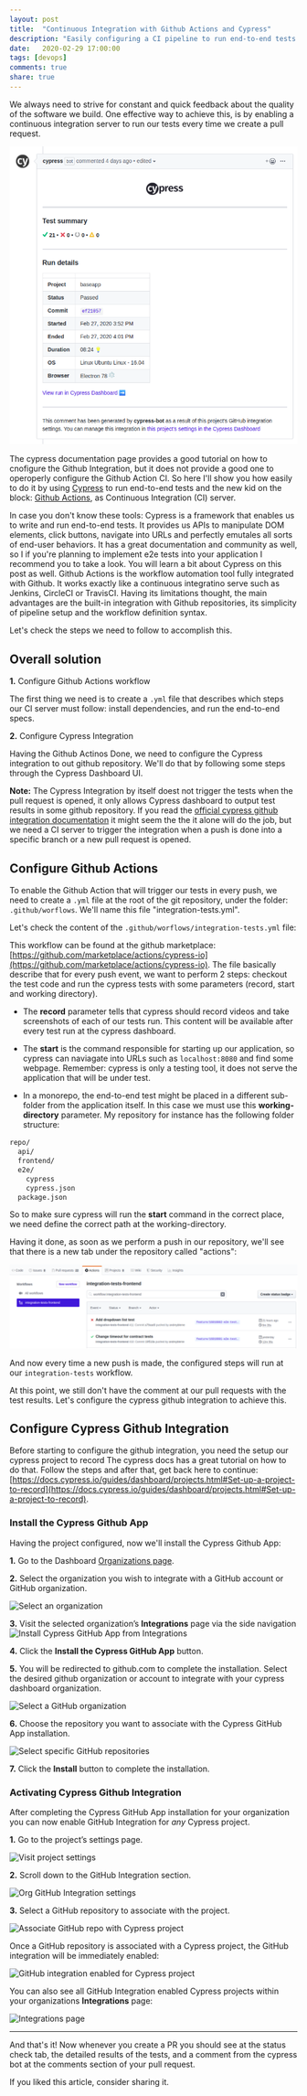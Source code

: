 ```yaml
---
layout: post
title:  "Continuous Integration with Github Actions and Cypress"
description: "Easily configuring a CI pipeline to run end-to-end tests with Cypress and Github Actions, posting comments on pull requests with tests results."
date:   2020-02-29 17:00:00
tags: [devops]
comments: true
share: true
---
```


We always need to strive for constant and quick feedback about the quality of the software we build. One effective way to achieve this, is by enabling a continuous integration server to run our tests every time we create a pull request.

![Cypress Integration Feedback](https://raw.githubusercontent.com/andreybleme/andreybleme.github.io/master/assets/img/cypress-integration-comment.png "Cypress Integration Feedback")

The cypress documentation page provides a good tutorial on how to cnofigure the Github Integration, but it does not provide a good one to operoperly configure the Github Action CI. So here I'll show you how easily to do it by using [Cypress](s) to run end-to-end tests and the new kid on the block: [Github Actions](s), as Continuous Integration (CI) server.

In case you don't know these tools: Cypress is a framework that enables us to write and run end-to-end tests. It provides us APIs to manipulate DOM elements, click buttons, navigate into URLs and perfectly emutales all sorts of end-user behaviors. It has a great documentation and community as well, so I if you're planning to implement e2e tests into your application I recommend you to take a look. You will learn a bit about Cypress on this post as well. Github Actions is the workflow automation tool fully integrated with Github. It works exactly like a continuous integratino serve such as Jenkins, CircleCI or TravisCI. Having its limitations thought, the main advantages are the built-in integration with Github repositories, its simplicity of pipeline setup and the workflow definition syntax.

Let's check the steps we need to follow to accomplish this.

Overall solution
----

**1.** Configure Github Actions workflow

The first thing we need is to create a `.yml` file that describes which steps our CI server must follow: install dependencies, and run the end-to-end specs.

**2.** Configure Cypress Integration

Having the Github Actinos Done, we need to configure the Cypress integration to out github repository. We'll do that by following some steps through the Cypress Dashboard UI.

**Note:** The Cypress Integration by itself doest not trigger the tests when the pull request is opened, it only allows Cypress dashboard to output test results in some github repository. If you read the [official cypress github integration documentation](s) it might seem the the it alone will do the job, but we need a CI server to trigger the integration when a push is done into a specific branch or a new pull request is opened.


Configure Github Actions
-------------

To enable the Github Action that will trigger our tests in every push, we need to create a `.yml` file at the root of the git repository, under the folder: `.github/worflows`. We'll name this file "integration-tests.yml".

Let's check the content of the `.github/worflows/integration-tests.yml` file:

<script src="https://gist.github.com/andreybleme/011902429ef270a63403df51a7e6c4e1.js"></script>

This workflow can be found at the github marketplace: [https://github.com/marketplace/actions/cypress-io](https://github.com/marketplace/actions/cypress-io). The file basically describe that for every push event, we want to perform 2 steps: checkout the test code and run the cypress tests with some parameters (record, start and working directory).

- The **record** parameter tells that cypress should record videos and take screenshots of each of our tests run. This content will be available after every test run at the cypress dashboard.

- The **start** is the command responsible for starting up our application, so cypress can naviagate into URLs such as `localhost:8080` and find some webpage. Remember: cypress is only a testing tool, it does not serve the application that will be under test.

- In a monorepo, the end-to-end test might be placed in a different sub-folder from the application itself. In this case we must use this **working-directory** parameter. My repository for instance has the following folder structure:

```
repo/
  api/
  frontend/
  e2e/
    cypress
    cypress.json
  package.json
```

So to make sure cypress will run the **start** command in the correct place, we need define the correct path at the working-directory.

Having it done, as soon as we perform a push in our repository, we'll see that there is a new tab under the repository called "actions":

![Github Actions Tab](https://raw.githubusercontent.com/andreybleme/andreybleme.github.io/master/assets/img/github-actions-tab.png "Github Actions Tab")

And now every time a new push is made, the configured steps will run at our `integration-tests` workflow.

At this point, we still don't have the comment at our pull requests with the test results. Let's configure the cypress github integration to achieve this.


Configure Cypress Github Integration
---------  

Before starting to configure the github integration, you need the setup our cypress project to record The cypress docs has a great tutorial on how to do that. Follow the steps and after that, get back here to continue:[https://docs.cypress.io/guides/dashboard/projects.html#Set-up-a-project-to-record](https://docs.cypress.io/guides/dashboard/projects.html#Set-up-a-project-to-record).

### Install the Cypress Github App

Having the project configured, now we'll install the Cypress Github App:

**1.**  Go to the Dashboard  [Organizations page](https://dashboard.cypress.io/organizations).

**2.** Select the organization you wish to integrate with a GitHub account or GitHub organization.

![Select an organization](https://docs.cypress.io/img/dashboard/select-cypress-organization.c549be02.png)

**3.** Visit the selected organization’s **Integrations** page via the side navigation![Install Cypress GitHub App from Integrations](https://docs.cypress.io/img/dashboard/github-integration/install-github-integration-with-cypress-from-org-settings.2142964d.png)

**4.** Click the **Install the Cypress GitHub App** button.

**5.** You will be redirected to github.com to complete the installation. Select the desired github organization or account to integrate with your cypress dashboard organization.

![Select a GitHub organization](https://docs.cypress.io/img/dashboard/github-integration/select-gh-org.31c7ade5.jpg)


**6.** Choose the repository you want to associate with the Cypress GitHub App installation.

![Select specific GitHub repositories](https://docs.cypress.io/img/dashboard/github-integration/select-gh-repos.3cf46c12.jpg)


**7.**  Click the  **Install**  button to complete the installation.

### Activating Cypress Github Integration

After completing the Cypress GitHub App installation for your organization you can now enable GitHub Integration for  _any_  Cypress project.

**1.** Go to the project’s settings page.

![Visit project settings](https://docs.cypress.io/img/dashboard/visit-project-settings.f345bc8b.png)


**2.** Scroll down to the GitHub Integration section.

![Org GitHub Integration settings](https://docs.cypress.io/img/dashboard/github-integration/org-settings-with-no-enabled-projects.cf16c62d.png)


**3.** Select a GitHub repository to associate with the project.

![Associate GitHub repo with Cypress project](https://docs.cypress.io/img/dashboard/github-integration/project-settings-repo-selection.11fc8df6.png)

Once a GitHub repository is associated with a Cypress project, the GitHub integration will be immediately enabled:

![GitHub integration enabled for Cypress project](https://docs.cypress.io/img/dashboard/github-integration/project-settings-selected-repo.86bdae1e.png)

You can also see all GitHub Integration enabled Cypress projects within your organizations  **Integrations** page:

![Integrations page](https://docs.cypress.io/img/dashboard/github-integration/org-settings-with-projects.f0c0a693.png)

----

And that's it! Now whenever you create a PR you should see at the status check tab, the detailed results of the tests, and a comment from the cypress bot at the comments section of your pull request.

If you liked this article, consider sharing it.